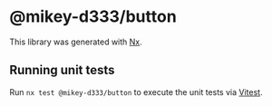# @mikey-d333/button

This library was generated with [Nx](https://nx.dev).

## Running unit tests

Run `nx test @mikey-d333/button` to execute the unit tests via [Vitest](https://vitest.dev/).